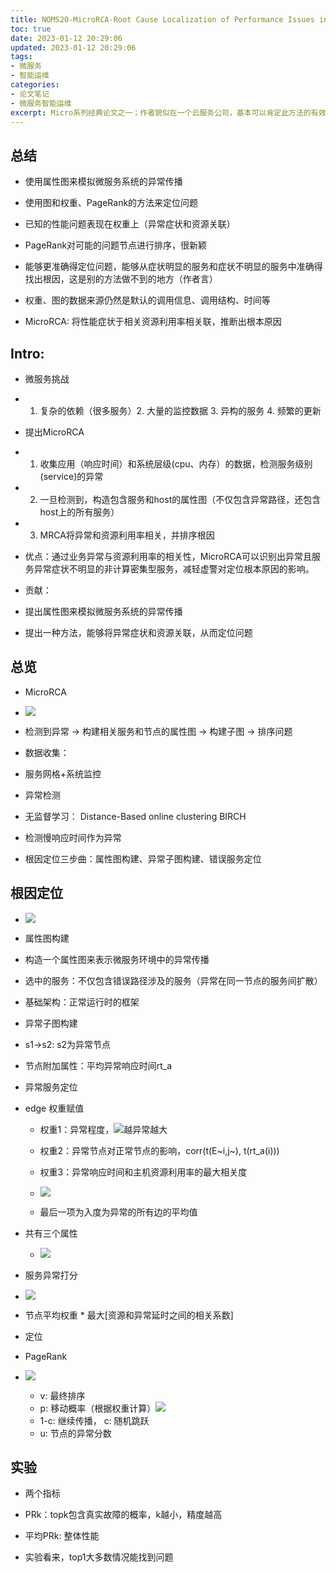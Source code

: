 ```yaml
---
title: NOMS20-MicroRCA-Root Cause Localization of Performance Issues in Microservices
toc: true
date: 2023-01-12 20:29:06
updated: 2023-01-12 20:29:06
tags:
- 微服务
- 智能运维
categories:
- 论文笔记
- 微服务智能运维
excerpt: Micro系列经典论文之一；作者貌似在一个云服务公司，基本可以肯定此方法的有效性；看完就知道如何通过图来进行智能运维
---
```


## 总结

* 使用属性图来模拟微服务系统的异常传播
* 使用图和权重、PageRank的方法来定位问题

* 已知的性能问题表现在权重上（异常症状和资源关联）
* PageRank对可能的问题节点进行排序，很新颖
* 能够更准确得定位问题，能够从症状明显的服务和症状不明显的服务中准确得找出根因，这是别的方法做不到的地方（作者言）
* 权重、图的数据来源仍然是默认的调用信息、调用结构、时间等
* MicroRCA: 将性能症状于相关资源利用率相关联，推断出根本原因

## Intro:

* 微服务挑战

* 1. 复杂的依赖（很多服务）2. 大量的监控数据 3. 异构的服务 4. 频繁的更新
* 提出MicroRCA

* 1. 收集应用（响应时间）和系统层级(cpu、内存）的数据，检测服务级别(service)的异常
* 2. 一旦检测到，构造包含服务和host的属性图（不仅包含异常路径，还包含host上的所有服务）
* 3. MRCA将异常和资源利用率相关，并排序根因
* 优点：通过业务异常与资源利用率的相关性，MicroRCA可以识别出异常且服务异常症状不明显的非计算密集型服务，减轻虚警对定位根本原因的影响。
* 贡献：

* 提出属性图来模拟微服务系统的异常传播
* 提出一种方法，能够将异常症状和资源关联，从而定位问题
## 总览

* MicroRCA

* ![](image-20220406191915-ba38guc.png)
* 检测到异常 -> 构建相关服务和节点的属性图 -> 构建子图 -> 排序问题
* 数据收集：

* 服务网格+系统监控
* 异常检测

* 无监督学习： Distance-Based online clustering BIRCH
* 检测慢响应时间作为异常
* 根因定位三步曲：属性图构建、异常子图构建、错误服务定位
## 根因定位

* ![](image-20220406192752-rhja4mz.png)
* 属性图构建

* 构造一个属性图来表示微服务环境中的异常传播
* 选中的服务：不仅包含错误路径涉及的服务（异常在同一节点的服务间扩散）
* 基础架构：正常运行时的框架
* 异常子图构建

* s1->s2: s2为异常节点
* 节点附加属性：平均异常响应时间rt_a
* 异常服务定位

* edge 权重赋值

    * 权重1：异常程度，![](image-20220406193434-0y888g1.png)越异常越大
    * 权重2：异常节点对正常节点的影响，corr(t(E~i,j~), t(rt_a(i)))
    * 权重3：异常响应时间和主机资源利用率的最大相关度

    * ![](image-20220406193855-x4ywd26.png)
    * 最后一项为入度为异常的所有边的平均值
* 共有三个属性

    * ![](image-20220406194038-2kms3q9.png)
* 服务异常打分

* ![](image-20220406194320-v6sehzc.png)
* 节点平均权重 * 最大[资源和异常延时之间的相关系数]
* 定位

* PageRank
* ![](image-20220406194441-fcaria4.png)

    * v: 最终排序
    * p: 移动概率（根据权重计算）![](image-20220406194535-ve799h6.png)
    * 1-c: 继续传播， c: 随机跳跃
    * u: 节点的异常分数
## 实验

* 两个指标

* PRk：topk包含真实故障的概率，k越小，精度越高
* 平均PRk: 整体性能
* 实验看来，top1大多数情况能找到问题